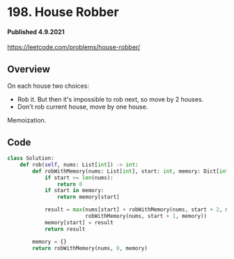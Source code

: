 # 198. House Robber
#### Published 4.9.2021

<https://leetcode.com/problems/house-robber/>

## Overview
On each house two choices:
* Rob it. But then it's impossible to rob next, so move by 2 houses.
* Don't rob current house, move by one house.

Memoization.

## Code
```python
class Solution:
    def rob(self, nums: List[int]) -> int:
        def robWithMemory(nums: List[int], start: int, memory: Dict[int, int]) -> int:
            if start >= len(nums):
                return 0
            if start in memory:
                return memory[start]

            result = max(nums[start] + robWithMemory(nums, start + 2, memory),
                         robWithMemory(nums, start + 1, memory))
            memory[start] = result
            return result

        memory = {}
        return robWithMemory(nums, 0, memory)
```
